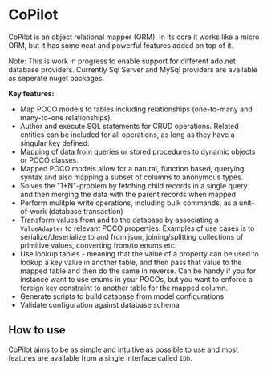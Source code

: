 # CoPilot

CoPilot is an object relational mapper (ORM). In its core it works like a micro ORM, but it has some neat and powerful features added on top of it. 

Note: This is work in progress to enable support for different ado.net database providers. Currently Sql Server and MySql providers are available as seperate nuget packages.

**Key features:**  
* Map POCO models to tables including relationships (one-to-many and many-to-one relationships). 
* Author and execute SQL statements for CRUD operations. Related entities can be included for all operations, as long as they have a singular key defined. 
* Mapping of data from queries or stored procedures to dynamic objects or POCO classes. 
* Mapped POCO models allow for a natural, function based, querying syntax and also mapping a subset of columns to anonymous types.
* Solves the "1+N"-problem by fetching child records in a single query and then merging the data with the parent records when mapped
* Perform mulitple write operations, including bulk commands, as a unit-of-work (database transaction)
* Transform values from and to the database by associating a `ValueAdapter` to relevant POCO properties. Examples of use cases is to serialize/deserialize to and from json, joining/splitting collections of primitive values, converting from/to enums etc.
* Use lookup tables - meaning that the value of a property can be used to lookup a key value in another table, and then pass that value to the mapped table and then do the same in reverse. Can be handy if you for instance want to use enums in your POCOs, but you want to enforce a foreign key constraint to another table for the mapped column.
* Generate scripts to build database from model configurations
* Validate configuration against database schema

## How to use
CoPilot aims to be as simple and intuitive as possible to use and most features are available from a single interface called `IDb`. 
